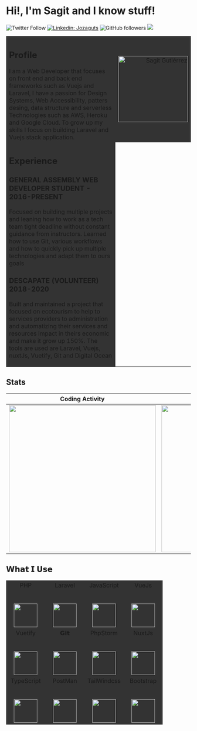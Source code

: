# Hi!, I'm Sagit and I know stuff!



![Twitter Follow](https://img.shields.io/twitter/follow/jozaguts?label=Follow)
[![Linkedin: Jozaguts](https://img.shields.io/badge/-Jozaguts-blue?style=flat-square&logo=Linkedin&logoColor=white&link=https://www.linkedin.com/in/jozaguts/)](https://www.linkedin.com/in/jozaguts/)
![GitHub followers](https://img.shields.io/github/followers/jozaguts?label=Follow&style=social)
![](https://visitor-badge.glitch.me/badge?page_id=jozaguts.jozaguts)


<table style="margin: auto auto">
  <tbody style="background-color:#333;">
    <tr >
      <td width="70%" align="left">
            <h2>Profile</h2>
        I am a Web Developer that focuses on front end and back end frameworks such as Vuejs and Laravel, I have 
          a passion for Design Systems, Web Accessibility, patters desing, data structure and serverless Technologies
          such as AWS, Heroku and Google Cloud. To grow up my skills I focus on building Laravel and Vuejs 
          stack application. 
      </td>
      <td width="30%" align="right">           
          <img width="190px" height="180px" src="https://jozaguts.dev/_nuxt/img/383e0e3.png" alt="Sagit Gutiérrez">
       </td>
    </tr>
    <tr>
        <td>
        <h2>Experience</h2>        
            <h3>GENERAL ASSEMBLY WEB DEVELOPER STUDENT - 2016-PRESENT</h3>
            <p>
                Focused on building multiple projects and leaning how to work as a tech team tight deadline without constant guidance from instructors. Learned how to use Git, various workflows and how to quickly pick up multiple technologies and adapt them to ours goals  
            </p>
             <h3> DESCAPATE (VOLUNTEER) 2018-2020</h3>
            <p>
                Built and maintained a project that focused on ecotourism to help to services providers to administration and automatizing their services and resources impact in theirs economic and make it grow up 150%. The tools are used are Laravel, Vuejs, nuxtJs, Vuetify, Git and Digital Ocean
            </p>
        </td>
    </tr>
    </tbody>
</table>

## Stats
<table>
   <thead>
    <tr>
        <th>
            Coding Activity
        </th>
        <th>
            Languages
        </th>
        <th>
            Coding Activity
        </th>
    </tr>
   </thead>
    <tbody>
        <tr>
            <td width="33%" align="center">
                <img width="400" src="https://wakatime.com/share/@0c3a9ae8-a5a2-46ab-8217-fb66d1201fc5/da3c7253-4ae4-450e-be3d-70702f07a629.svg">
            </td>
             <td width="33%" align="center">
                <img width="400" src="https://wakatime.com/share/@Jozaguts/4e452955-7e6c-4b47-8eb5-240316ef957a.svg">
            </td>
             <td width="33%" align="center">
                <img width="400" src="https://github-readme-stats.vercel.app/api?username=jozaguts&show_icons=true&title_color=fff&icon_color=79ff97&text_color=9f9f9f&bg_color=222F38&count_private=true">
                  <!--START_SECTION:waka-->
                    <!--END_SECTION:waka-->
            </td>
        </tr>
    </tbody>
</table>

## 𝗪𝗵𝗮𝘁 𝗜 𝗨𝘀𝗲
<table style="margin: auto auto">
  <tbody style="background:#333;">
    <tr valign="top">
      <td width="25%" align="center">
        <span>PHP</span><br><br><br>
        <img height="64px" src="https://cdn.svgporn.com/logos/php.svg">
      </td>
      <td width="25%" align="center">
        <span>Laravel</span><br><br><br>
        <img height="64px" src="https://cdn.svgporn.com/logos/laravel.svg">
      </td>
      <td width="25%" align="center">
        <span>JavaScript</span><br><br><br>
        <img height="64px" src="https://cdn.svgporn.com/logos/javascript.svg">
      </td>
      <td width="25%" align="center">
        <span>VueJs</span><br><br><br>
        <img height="64px" src="https://cdn.svgporn.com/logos/vue.svg">
      </td>
    </tr>
    <tr valign="top">
      <td width="25%" align="center">
        <span>Vuetify</span><br><br><br>
        <img height="64px" src="https://cdn.worldvectorlogo.com/logos/vuetify.svg">
      </td>
      <td width="25%" align="center">
        <span>𝗚𝗶𝘁</span><br><br><br>
        <img height="64px" src="https://cdn.svgporn.com/logos/git-icon.svg">
      </td>
      <td width="25%" align="center">
        <span>PhpStorm</span><br><br><br>
        <img height="64px" src="https://cdn.svgporn.com/logos/phpstorm.svg">
      </td>
      <td width="25%" align="center">
        <span>NuxtJs</span><br><br><br>
        <img height="64px" src="https://cdn.svgporn.com/logos/nuxt.svg">
      </td>
    </tr>
    <tr>
      <td width="25%" align="center">
        <span>TypeScript</span><br><br><br>
        <img height="64px" src="https://cdn.svgporn.com/logos/typescript.svg">
      </td>
      <td width="25%" align="center">
        <span>PostMan</span><br><br><br>
        <img height="64px" src="https://cdn.svgporn.com/logos/postman.svg">
      </td>
       <td width="25%" align="center">
        <span>TailWindcss</span><br><br><br>
        <img height="64px" src="https://cdn.svgporn.com/logos/tailwindcss-icon.svg">
      </td>
       <td width="25%" align="center">
        <span>Bootstrap</span><br><br><br>
        <img height="64px" src="https://cdn.svgporn.com/logos/bootstrap.svg">
      </td>
    </tr>
  </tbody>
</table>
<!--START_SECTION:waka-->

<!--END_SECTION:waka-->


